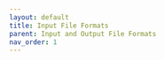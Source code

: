 ```yaml
---
layout: default
title: Input File Formats
parent: Input and Output File Formats
nav_order: 1
---
```


